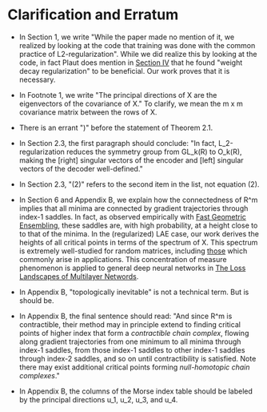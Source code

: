 # Clarification and Erratum

- In Section 1, we write "While the paper made no mention of it,
we realized by looking at the code that training was done with the
common practice of L2-regularization". While we did realize this by
looking at the code, in fact Plaut does mention in [Section IV](https://arxiv.org/abs/1804.10253) that
he found "weight decay regularization" to be beneficial. Our work
proves that it is necessary.

- In Footnote 1, we write "The principal directions of X are
the eigenvectors of the covariance of X." To clarify, we mean
the m x m covariance matrix between the rows of X.

- There is an errant ")" before the statement of Theorem 2.1.

- In Section 2.3, the first paragraph should conclude: "In fact,
L_2-regularization reduces the symmetry group from GL_k(R) to
O_k(R), making the [right] singular vectors of the encoder and
[left] singular vectors of the decoder well-defined."

- In Section 2.3, "(2)" refers to the second item in the list,
not equation (2).

- In Section 6 and Appendix B, we explain how the connectedness
of R^m implies that all minima are connected by gradient trajectories
through index-1 saddles. In fact, as observed empirically with
[Fast Geometric Ensembling](https://arxiv.org/pdf/1802.10026.pdf),
these saddles are, with high probability, at a height close to
to that of the minima. In the (regularized) LAE case, our work
derives the heights of all critical points in terms of the spectrum of X.
This spectrum is extremely well-studied for random matrices,
including [those](https://arxiv.org/abs/cond-mat/9709283)
which commonly arise in applications. This concentration of
measure phenomenon is applied to general deep neural networks
in [The Loss Landscapes of Multilayer Networds](https://arxiv.org/abs/1412.0233).

- In Appendix B, "topologically inevitable" is not a technical term.
But is should be.

- In Appendix B, the final sentence should read: "And since R^m is
contractible, their method may in principle extend to finding
critical points of higher index that form a *contractible chain
complex*, flowing along gradient trajectories from one minimum
to all minima through index-1 saddles, from those index-1 saddles
to other index-1 saddles through index-2 saddles, and so on until
contractibility is satisfied. Note there may exist additional
critical points forming *null-homotopic chain complexes*."

- In Appendix B, the columns of the Morse index table should be labeled by the principal directions u_1, u_2, u_3, and u_4.
